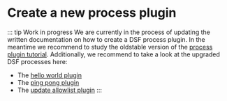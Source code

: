 # Create a new process plugin

::: tip Work in progress
We are currently in the process of updating the written documentation on how to create a DSF process plugin. In the meantime we recommend to study the oldstable version of the [process plugin tutorial](/oldstable/guideline/tutorial/). Additionally, we recommend to take a look at the upgraded DSF processes here:
- The [hello world plugin](https://github.com/datasharingframework/dsf-process-hello-world/tree/develop)
- The [ping pong plugin](https://github.com/datasharingframework/dsf-process-ping-pong)
- The [update allowlist plugin](https://github.com/datasharingframework/dsf-process-allow-list)
:::
